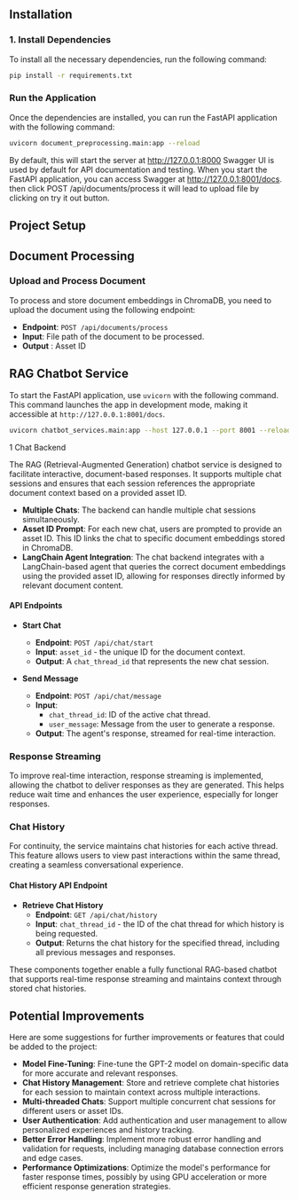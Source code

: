 

## Installation

### 1. Install Dependencies

To install all the necessary dependencies, run the following command:

```bash 
pip install -r requirements.txt
```
### Run the Application

Once the dependencies are installed, you can run the FastAPI application with the following command:

```bash
uvicorn document_preprocessing.main:app --reload
```

By default, this will start the server at http://127.0.0.1:8000
Swagger UI is used by default for API documentation and testing. When you start the FastAPI application, you can access Swagger at http://127.0.0.1:8001/docs.
then  click POST /api/documents/process it will lead to upload file by clicking on try it out button.

## Project Setup
## Document Processing

### Upload and Process Document
To process and store document embeddings in ChromaDB, you need to upload the document using the following endpoint:

- **Endpoint**: `POST /api/documents/process`
- **Input**: File path of the document to be processed.
- **Output** : Asset ID


 ## RAG Chatbot Service
To start the FastAPI application, use `uvicorn` with the following command. This command launches the app in development mode, making it accessible at `http://127.0.0.1:8001/docs`.

```bash
uvicorn chatbot_services.main:app --host 127.0.0.1 --port 8001 --reload

```
1 Chat Backend

The RAG (Retrieval-Augmented Generation) chatbot service is designed to facilitate interactive, document-based responses. It supports multiple chat sessions and ensures that each session references the appropriate document context based on a provided asset ID.

- **Multiple Chats**: The backend can handle multiple chat sessions simultaneously.
- **Asset ID Prompt**: For each new chat, users are prompted to provide an asset ID. This ID links the chat to specific document embeddings stored in ChromaDB.
- **LangChain Agent Integration**: The chat backend integrates with a LangChain-based agent that queries the correct document embeddings using the provided asset ID, allowing for responses directly informed by relevant document content.

#### API Endpoints

- **Start Chat**
    - **Endpoint**: `POST /api/chat/start`
    - **Input**: `asset_id` - the unique ID for the document context.
    - **Output**: A `chat_thread_id` that represents the new chat session.

- **Send Message**
    - **Endpoint**: `POST /api/chat/message`
    - **Input**:
      - `chat_thread_id`: ID of the active chat thread.
      - `user_message`: Message from the user to generate a response.
    - **Output**: The agent's response, streamed for real-time interaction.

### Response Streaming

To improve real-time interaction, response streaming is implemented, allowing the chatbot to deliver responses as they are generated. This helps reduce wait time and enhances the user experience, especially for longer responses.

###  Chat History

For continuity, the service maintains chat histories for each active thread. This feature allows users to view past interactions within the same thread, creating a seamless conversational experience.

#### Chat History API Endpoint

- **Retrieve Chat History**
    - **Endpoint**: `GET /api/chat/history`
    - **Input**: `chat_thread_id` - the ID of the chat thread for which history is being requested.
    - **Output**: Returns the chat history for the specified thread, including all previous messages and responses.

These components together enable a fully functional RAG-based chatbot that supports real-time response streaming and maintains context through stored chat histories.


## Potential Improvements

Here are some suggestions for further improvements or features that could be added to the project:

- **Model Fine-Tuning**: Fine-tune the GPT-2 model on domain-specific data for more accurate and relevant responses.
- **Chat History Management**: Store and retrieve complete chat histories for each session to maintain context across multiple interactions.
- **Multi-threaded Chats**: Support multiple concurrent chat sessions for different users or asset IDs.
- **User Authentication**: Add authentication and user management to allow personalized experiences and history tracking.
- **Better Error Handling**: Implement more robust error handling and validation for requests, including managing database connection errors and edge cases.
- **Performance Optimizations**: Optimize the model's performance for faster response times, possibly by using GPU acceleration or more efficient response generation strategies.






